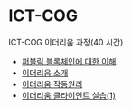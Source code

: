 # ICT-COG

ICT-COG 이더리움 과정(40 시간) 

* [퍼블릭 블록체인에 대한 이해](http://bit.ly/2Vv390B)
* [이더리움 소개](http://bit.ly/30JcjF2)
* [이더리움 작동원리](http://bit.ly/3sEe70A)
* [이더리움 클라이언트 실습(1)](http://bit.ly/3sFHT4T)  


